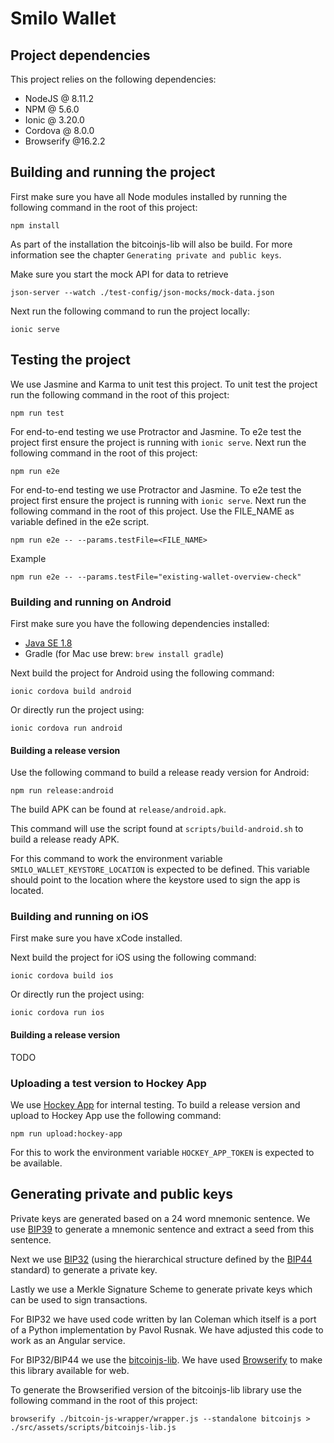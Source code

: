 # Smilo Wallet

## Project dependencies

This project relies on the following dependencies:
- NodeJS @ 8.11.2
- NPM @ 5.6.0
- Ionic @ 3.20.0
- Cordova @ 8.0.0
- Browserify @16.2.2

## Building and running the project

First make sure you have all Node modules installed by running the following command in the root of this project:

```
npm install
```

As part of the installation the bitcoinjs-lib will also be build. For more information see the chapter `Generating private and public keys`.

Make sure you start the mock API for data to retrieve 

```
json-server --watch ./test-config/json-mocks/mock-data.json
```

Next run the following command to run the project locally:

```
ionic serve
```

## Testing the project

We use Jasmine and Karma to unit test this project. To unit test the project run the following command in the root of this project:

````
npm run test
````

For end-to-end testing we use Protractor and Jasmine. To e2e test the project first ensure the project is running with `ionic serve`. Next run the following command in the root of this project:

```
npm run e2e
```

For end-to-end testing we use Protractor and Jasmine. To e2e test the project first ensure the project is running with `ionic serve`. Next run the following command in the root of this project. Use the FILE_NAME as variable defined in the e2e script. 

```
npm run e2e -- --params.testFile=<FILE_NAME>
```

Example

```
npm run e2e -- --params.testFile="existing-wallet-overview-check"
```

### Building and running on Android

First make sure you have the following dependencies installed:
- [Java SE 1.8](http://www.oracle.com/technetwork/java/javase/downloads/jdk8-downloads-2133151.html)
- Gradle (for Mac use brew: `brew install gradle`)

Next build the project for Android using the following command:

```
ionic cordova build android
```

Or directly run the project using:

```
ionic cordova run android
```

#### Building a release version

Use the following command to build a release ready version for Android:

```
npm run release:android
```

The build APK can be found at `release/android.apk`.

This command will use the script found at `scripts/build-android.sh` to build a release ready APK.

For this command to work the environment variable `SMILO_WALLET_KEYSTORE_LOCATION` is expected to be defined.
This variable should point to the location where the keystore used to sign the app is located.

### Building and running on iOS

First make sure you have xCode installed.

Next build the project for iOS using the following command:

```
ionic cordova build ios
```

Or directly run the project using:

```
ionic cordova run ios
```

#### Building a release version

TODO

### Uploading a test version to Hockey App

We use [Hockey App](https://www.hockeyapp.net) for internal testing. To build a release version and upload to Hockey App use the following command:

```
npm run upload:hockey-app
```

For this to work the environment variable `HOCKEY_APP_TOKEN` is expected to be available.

## Generating private and public keys

Private keys are generated based on a 24 word mnemonic sentence. We use [BIP39](https://github.com/bitcoin/bips/blob/master/bip-0039.mediawiki) to generate a mnemonic sentence and extract a seed from this sentence.

Next we use [BIP32](https://github.com/bitcoin/bips/blob/master/bip-0032.mediawiki) (using the hierarchical structure defined by the [BIP44](https://github.com/bitcoin/bips/blob/master/bip-0044.mediawiki) standard) to generate a private key.

Lastly we use a Merkle Signature Scheme to generate private keys which can be used to sign transactions.

For BIP32 we have used code written by Ian Coleman which itself is a port of a Python implementation by Pavol Rusnak. We have adjusted this code to work as an Angular service.

For BIP32/BIP44 we use the [bitcoinjs-lib](https://github.com/bitcoinjs/bitcoinjs-lib). We have used [Browserify](http://browserify.org/) to make this library available for web.

To generate the Browserified version of the bitcoinjs-lib library use the following command in the root of this project:

```
browserify ./bitcoin-js-wrapper/wrapper.js --standalone bitcoinjs > ./src/assets/scripts/bitcoinjs-lib.js
```

